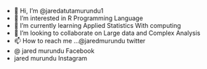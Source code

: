 - 👋 Hi, I’m @jaredatutamurundu1
- 👀 I’m interested in R Programming Language
- 🌱 I’m currently learning Applied Statistics With computing
- 💞️ I’m looking to collaborate on Large data and Complex Analysis
- 📫 How to reach me ...@jaredmurundu twitter
- @ jared murundu Facebook
- jared murundu Instagram

<!---
jaredatutamurundu1/jaredatutamurundu1 is a ✨ special ✨ repository because its `README.md` (this file) appears on your GitHub profile.
You can click the Preview link to take a look at your changes.
--->
